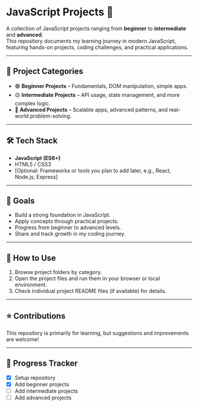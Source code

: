 # JavaScript Projects 🚀

A collection of JavaScript projects ranging from **beginner** to **intermediate** and **advanced**.  
This repository documents my learning journey in modern JavaScript, featuring hands-on projects, coding challenges, and practical applications.

---

## 📂 Project Categories
- 🟢 **Beginner Projects** – Fundamentals, DOM manipulation, simple apps.  
- 🟡 **Intermediate Projects** – API usage, state management, and more complex logic.  
- 🔴 **Advanced Projects** – Scalable apps, advanced patterns, and real-world problem-solving.

---

## 🛠️ Tech Stack
- **JavaScript (ES6+)**
- HTML5 / CSS3
- [Optional: Frameworks or tools you plan to add later, e.g., React, Node.js, Express]

---

## 🎯 Goals
- Build a strong foundation in JavaScript.
- Apply concepts through practical projects.
- Progress from beginner to advanced levels.
- Share and track growth in my coding journey.

---

## 📖 How to Use
1. Browse project folders by category.  
2. Open the project files and run them in your browser or local environment.  
3. Check individual project README files (if available) for details.  

---

## ⭐ Contributions
This repository is primarily for learning, but suggestions and improvements are welcome!  

---

## 📌 Progress Tracker
- [x] Setup repository  
- [x] Add beginner projects  
- [ ] Add intermediate projects  
- [ ] Add advanced projects  

